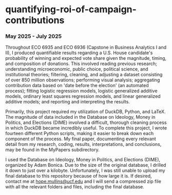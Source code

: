 # quantifying-roi-of-campaign-contributions
### May 2025 - July 2025

Throughout ECO 6935 and ECO 6936 (Capstone in Business Analytics I and II), I produced quantifiable results regarding a U.S. House candidate's probability of winning and expected vote share given the magnitude, timing, and composition of donations. This involved reading previous research; understanding microeconomic, public choice, political science, and institutional theories; filtering, cleaning, and adjusting a dataset consisting of over 850 million observations; performing visual analysis; aggregating contribution data based on 'date before the election' (an automated process); fitting logistic regression models, logistic generalized additive models, ordinary least squares regression models, and linear generalized additive models; and reporting and interpreting the results.

Primarily, this project required my utilization of DuckDB, Python, and LaTeX. The magnitude of data included in the Database on Ideology, Money in Politics, and Elections (DIME) involved a difficult, thorough cleaning process in which DuckDB became incredibly useful. To complete this project, I wrote fourteen different Python scripts, making it easier to break down each component of the process. My final paper, documenting every relevant detail from my research, coding, results, interpretations, and conclusions, may be found in the MyPapers subdirectory. 

I used the Database on Ideology, Money in Politics, and Elections (DIME), organized by Adam Bonica. Due to the size of the original database, I drilled it down to just over a kilobyte. Unfortunately, I was still unable to upload my final database to this repository because of how large it is. If desired, contact me at hope.mullins@ucf.edu and I will send a compressed zip file with all the relevant folders and files, including the final database.
